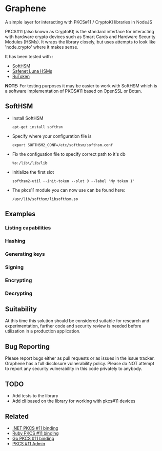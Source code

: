 # Graphene
A simple layer for interacting with PKCS#11 / CryptoKI libraries in NodeJS

PKCS#11 (also known as CryptoKI) is the standard interface for interacting with hardware crypto devices such as Smart Cards and Hardware Security Modules (HSMs). It wraps the library closely, but uses attempts to look like 'node.crypto' where it makes sense. 

It has been tested with :
- [SoftHSM](https://www.opendnssec.org/softhsm/)
- [Safenet Luna HSMs](http://www.safenet-inc.com/)
- [RuToken](http://www.rutoken.ru/)

**NOTE:** For testing purposes it may be easier to work with SoftHSM which is a software implementation of PKCS#11 based on OpenSSL or Botan.

## SoftHSM
* Install SoftHSM

    `apt-get install softhsm`

* Specify where your configuration file is

    `export SOFTHSM2_CONF=/etc/softhsm/softhsm.conf`

* Fix the configuation file to specify correct path to it's db

    `%s:/lib\/lib/lib`

* Initialize the first slot

    `softhsm2-util --init-token --slot 0 --label "My token 1"`

* The pkcs11 module you can now use can be found here:

  `/usr/lib/softhsm/libsofthsm.so`

## Examples
### Listing capabilities
### Hashing
### Generating keys
### Signing
### Encrypting
### Decrypting

## Suitability
At this time this solution should be considered suitable for research and experimentation, further code and security review is needed before utilization in a production application.

## Bug Reporting
Please report bugs either as pull requests or as issues in the issue tracker. Graphene has a full disclosure vulnerability policy. Please do NOT attempt to report any security vulnerability in this code privately to anybody.

## TODO
* Add tests to the library
* Add cli based on the library for working with pkcs#11 devices

## Related
- [.NET PKCS #11 binding](https://github.com/jariq/Pkcs11Interop)
- [Ruby PKCS #11 binding](https://github.com/larskanis/pkcs11)
- [Go PKCS #11 binding](https://github.com/miekg/pkcs11) 
- [PKCS #11 Admin](http://www.pkcs11admin.net)

